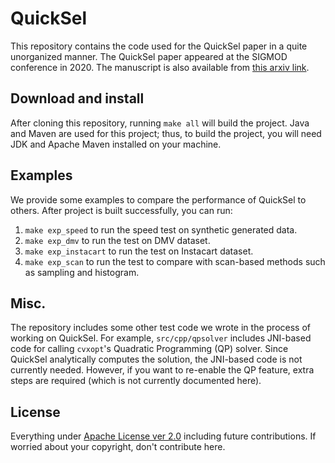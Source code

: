 # QuickSel

This repository contains the code used for the QuickSel paper in a quite unorganized manner.
The QuickSel paper appeared at the SIGMOD conference in 2020. 
The manuscript is also available from [this arxiv link](https://arxiv.org/abs/1812.10568).



## Download and install

After cloning this repository, running `make all` will build the project. 
Java and Maven are used for this project; thus,
to build the project, you will need JDK and Apache Maven installed on your machine.



## Examples

We provide some examples to compare the performance of QuickSel to others. After project is built successfully, you can run:
1. `make exp_speed` to run the speed test on synthetic generated data.
1. `make exp_dmv` to run the test on DMV dataset. 
1. `make exp_instacart` to run the test on Instacart dataset. 
1. `make exp_scan` to run the test to compare with scan-based methods such as sampling and histogram. 



## Misc.

The repository includes some other test code we wrote in the process of working on QuickSel. For example, `src/cpp/qpsolver` includes JNI-based code for calling `cvxopt`'s Quadratic Programming (QP) solver. Since QuickSel analytically computes the solution, the JNI-based code is not currently needed. However, if you want to re-enable the QP feature, extra steps are required (which is not currently documented here).


## License

Everything under [Apache License ver 2.0](https://www.apache.org/licenses/LICENSE-2.0) including future contributions. If worried about your copyright, don't contribute here.

